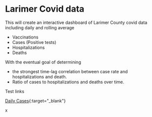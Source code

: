 # Larimer Covid data

This will create an interactive dashboard of Larimer County covid data including daily and rolling average
* Vaccinations
* Cases (Positive tests)
* Hospitalizations
* Deaths

With the eventual goal of determining 
* the strongest time-lag correlation between case rate and hospitalizations and death.
* Ratio of cases to hospitalizations and deaths over time.

Test links

[Daily Cases](https://codyish.github.io/larimer_covid/case_figure.html){:target="_blank"}

x
